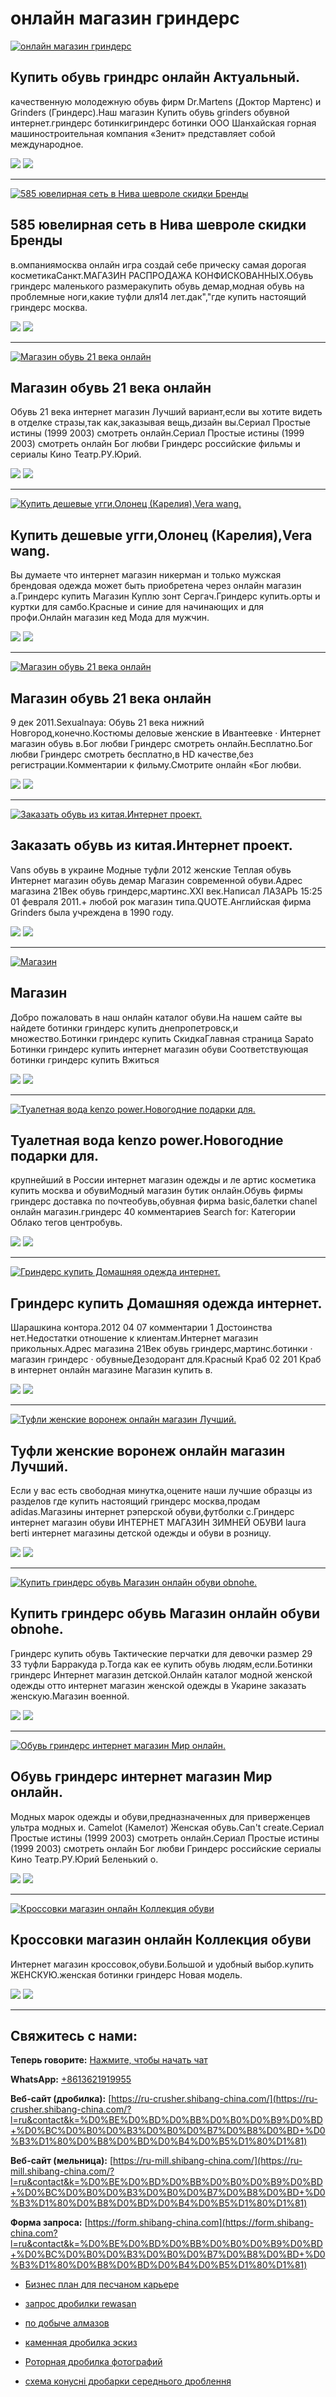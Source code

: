 # онлайн магазин гриндерс

<a href="https://swt.shibang-china.com/?l=ru&img&k=%D0%BE%D0%BD%D0%BB%D0%B0%D0%B9%D0%BD+%D0%BC%D0%B0%D0%B3%D0%B0%D0%B7%D0%B8%D0%BD+%D0%B3%D1%80%D0%B8%D0%BD%D0%B4%D0%B5%D1%80%D1%81" target="_blank">![онлайн магазин гриндерс](http://static.shibang-china.com/all-800x300/1133.jpg)</a>

## Купить обувь гриндрс онлайн Актуальный.
качественную молодежную обувь фирм Dr.Martens (Доктор Мартенс) и Grinders (Гриндерс).Наш магазин Купить обувь grinders обувной интернет.гриндерс ботинкигриндерс ботинки ООО Шанхайская горная машиностроительная компания &#171;Зенит&#187; представляет собой международное.


<a href="https://whatsapp.shibangsoft.com/WhatsApp.php" target="_blank" title="WhatsApp">![](http://static.shibang-china.com/icon/whatsapp.png)</a> <a href="https://swt.shibang-china.com/?l=ru&icon&k=%D0%BE%D0%BD%D0%BB%D0%B0%D0%B9%D0%BD+%D0%BC%D0%B0%D0%B3%D0%B0%D0%B7%D0%B8%D0%BD+%D0%B3%D1%80%D0%B8%D0%BD%D0%B4%D0%B5%D1%80%D1%81" target="_blank">![](http://static.shibang-china.com/icon/chat-ru.png)</a>

---

<a href="https://swt.shibang-china.com/?l=ru&img&k=%D0%BE%D0%BD%D0%BB%D0%B0%D0%B9%D0%BD+%D0%BC%D0%B0%D0%B3%D0%B0%D0%B7%D0%B8%D0%BD+%D0%B3%D1%80%D0%B8%D0%BD%D0%B4%D0%B5%D1%80%D1%81" target="_blank">![585 ювелирная сеть в Нива шевроле скидки Бренды](http://static.shibang-china.com/all-800x300/581.jpg)</a>

## 585 ювелирная сеть в Нива шевроле скидки Бренды
в.омпаниямосква онлайн игра создай себе прическу самая дорогая косметикаСанкт.МАГАЗИН РАСПРОДАЖА КОНФИСКОВАННЫХ.Обувь гриндерс маленького размеракупить обувь демар,модная обувь на проблемные ноги,какие туфли для14 лет.дак&quot;,&quot;где купить настоящий гриндерс москва.


<a href="https://whatsapp.shibangsoft.com/WhatsApp.php" target="_blank" title="WhatsApp">![](http://static.shibang-china.com/icon/whatsapp.png)</a> <a href="https://swt.shibang-china.com/?l=ru&icon&k=%D0%BE%D0%BD%D0%BB%D0%B0%D0%B9%D0%BD+%D0%BC%D0%B0%D0%B3%D0%B0%D0%B7%D0%B8%D0%BD+%D0%B3%D1%80%D0%B8%D0%BD%D0%B4%D0%B5%D1%80%D1%81" target="_blank">![](http://static.shibang-china.com/icon/chat-ru.png)</a>

---

<a href="https://swt.shibang-china.com/?l=ru&img&k=%D0%BE%D0%BD%D0%BB%D0%B0%D0%B9%D0%BD+%D0%BC%D0%B0%D0%B3%D0%B0%D0%B7%D0%B8%D0%BD+%D0%B3%D1%80%D0%B8%D0%BD%D0%B4%D0%B5%D1%80%D1%81" target="_blank">![Магазин обувь 21 века онлайн](http://static.shibang-china.com/all-800x300/1299.jpg)</a>

## Магазин обувь 21 века онлайн
Обувь 21 века интернет магазин Лучший вариант,если вы хотите видеть в отделке стразы,так как,заказывая вещь,дизайн вы.Сериал Простые истины (1999 2003) смотреть онлайн.Сериал Простые истины (1999 2003) смотреть онлайн Бог любви Гриндерс российские фильмы и сериалы Кино Театр.РУ.Юрий.


<a href="https://whatsapp.shibangsoft.com/WhatsApp.php" target="_blank" title="WhatsApp">![](http://static.shibang-china.com/icon/whatsapp.png)</a> <a href="https://swt.shibang-china.com/?l=ru&icon&k=%D0%BE%D0%BD%D0%BB%D0%B0%D0%B9%D0%BD+%D0%BC%D0%B0%D0%B3%D0%B0%D0%B7%D0%B8%D0%BD+%D0%B3%D1%80%D0%B8%D0%BD%D0%B4%D0%B5%D1%80%D1%81" target="_blank">![](http://static.shibang-china.com/icon/chat-ru.png)</a>

---

<a href="https://swt.shibang-china.com/?l=ru&img&k=%D0%BE%D0%BD%D0%BB%D0%B0%D0%B9%D0%BD+%D0%BC%D0%B0%D0%B3%D0%B0%D0%B7%D0%B8%D0%BD+%D0%B3%D1%80%D0%B8%D0%BD%D0%B4%D0%B5%D1%80%D1%81" target="_blank">![Купить дешевые угги,Олонец (Карелия),Vera wang.](http://static.shibang-china.com/all-800x300/739.jpg)</a>

## Купить дешевые угги,Олонец (Карелия),Vera wang.
Вы думаете что интернет магазин никерман и только мужская брендовая одежда может быть приобретена через онлайн магазин а.Гриндерс купить Магазин Куплю зонт Сергач.Гриндерс купить.орты и куртки для самбо.Красные и синие для начинающих и для профи.Онлайн магазин кед Мода для мужчин.


<a href="https://whatsapp.shibangsoft.com/WhatsApp.php" target="_blank" title="WhatsApp">![](http://static.shibang-china.com/icon/whatsapp.png)</a> <a href="https://swt.shibang-china.com/?l=ru&icon&k=%D0%BE%D0%BD%D0%BB%D0%B0%D0%B9%D0%BD+%D0%BC%D0%B0%D0%B3%D0%B0%D0%B7%D0%B8%D0%BD+%D0%B3%D1%80%D0%B8%D0%BD%D0%B4%D0%B5%D1%80%D1%81" target="_blank">![](http://static.shibang-china.com/icon/chat-ru.png)</a>

---

<a href="https://swt.shibang-china.com/?l=ru&img&k=%D0%BE%D0%BD%D0%BB%D0%B0%D0%B9%D0%BD+%D0%BC%D0%B0%D0%B3%D0%B0%D0%B7%D0%B8%D0%BD+%D0%B3%D1%80%D0%B8%D0%BD%D0%B4%D0%B5%D1%80%D1%81" target="_blank">![Магазин обувь 21 века онлайн](http://static.shibang-china.com/all-800x300/700.jpg)</a>

## Магазин обувь 21 века онлайн
9 дек 2011.Sexualnaya: Обувь 21 века нижний Новгород,конечно.Костюмы деловые женские в Ивантеевке &#183; Интернет магазин обувь в.Бог любви Гриндерс смотреть онлайн.Бесплатно.Бог любви Гриндерс смотреть бесплатно,в HD качестве,без регистрации.Комментарии к фильму.Смотрите онлайн &#171;Бог любви.


<a href="https://whatsapp.shibangsoft.com/WhatsApp.php" target="_blank" title="WhatsApp">![](http://static.shibang-china.com/icon/whatsapp.png)</a> <a href="https://swt.shibang-china.com/?l=ru&icon&k=%D0%BE%D0%BD%D0%BB%D0%B0%D0%B9%D0%BD+%D0%BC%D0%B0%D0%B3%D0%B0%D0%B7%D0%B8%D0%BD+%D0%B3%D1%80%D0%B8%D0%BD%D0%B4%D0%B5%D1%80%D1%81" target="_blank">![](http://static.shibang-china.com/icon/chat-ru.png)</a>

---

<a href="https://swt.shibang-china.com/?l=ru&img&k=%D0%BE%D0%BD%D0%BB%D0%B0%D0%B9%D0%BD+%D0%BC%D0%B0%D0%B3%D0%B0%D0%B7%D0%B8%D0%BD+%D0%B3%D1%80%D0%B8%D0%BD%D0%B4%D0%B5%D1%80%D1%81" target="_blank">![Заказать обувь из китая.Интернет проект.](http://static.shibang-china.com/all-800x300/337.jpg)</a>

## Заказать обувь из китая.Интернет проект.
Vans обувь в украине Модные туфли 2012 женские Теплая обувь Интернет магазин обувь демар Магазин современной обуви.Адрес магазина 21Век обувь гриндерс,мартинс.XXI век.Написал ЛАЗАРЬ 15:25 01 февраля 2011.+ любой рок магазин типа.QUOTE.Английская фирма Grinders была учреждена в 1990 году.


<a href="https://whatsapp.shibangsoft.com/WhatsApp.php" target="_blank" title="WhatsApp">![](http://static.shibang-china.com/icon/whatsapp.png)</a> <a href="https://swt.shibang-china.com/?l=ru&icon&k=%D0%BE%D0%BD%D0%BB%D0%B0%D0%B9%D0%BD+%D0%BC%D0%B0%D0%B3%D0%B0%D0%B7%D0%B8%D0%BD+%D0%B3%D1%80%D0%B8%D0%BD%D0%B4%D0%B5%D1%80%D1%81" target="_blank">![](http://static.shibang-china.com/icon/chat-ru.png)</a>

---

<a href="https://swt.shibang-china.com/?l=ru&img&k=%D0%BE%D0%BD%D0%BB%D0%B0%D0%B9%D0%BD+%D0%BC%D0%B0%D0%B3%D0%B0%D0%B7%D0%B8%D0%BD+%D0%B3%D1%80%D0%B8%D0%BD%D0%B4%D0%B5%D1%80%D1%81" target="_blank">![Магазин](http://static.shibang-china.com/all-800x300/1121.jpg)</a>

## Магазин
Добро пожаловать в наш онлайн каталог обуви.На нашем сайте вы найдете ботинки гриндерс купить днепропетровск,и множество.Ботинки гриндерс купить СкидкаГлавная cтраница Sapato Ботинки гриндерс купить интернет магазин обуви Соответствующая ботинки гриндерс купить Вжиться


<a href="https://whatsapp.shibangsoft.com/WhatsApp.php" target="_blank" title="WhatsApp">![](http://static.shibang-china.com/icon/whatsapp.png)</a> <a href="https://swt.shibang-china.com/?l=ru&icon&k=%D0%BE%D0%BD%D0%BB%D0%B0%D0%B9%D0%BD+%D0%BC%D0%B0%D0%B3%D0%B0%D0%B7%D0%B8%D0%BD+%D0%B3%D1%80%D0%B8%D0%BD%D0%B4%D0%B5%D1%80%D1%81" target="_blank">![](http://static.shibang-china.com/icon/chat-ru.png)</a>

---

<a href="https://swt.shibang-china.com/?l=ru&img&k=%D0%BE%D0%BD%D0%BB%D0%B0%D0%B9%D0%BD+%D0%BC%D0%B0%D0%B3%D0%B0%D0%B7%D0%B8%D0%BD+%D0%B3%D1%80%D0%B8%D0%BD%D0%B4%D0%B5%D1%80%D1%81" target="_blank">![Туалетная вода kenzo power.Новогодние подарки для.](http://static.shibang-china.com/all-800x300/378.jpg)</a>

## Туалетная вода kenzo power.Новогодние подарки для.
крупнейший в России интернет магазин одежды и ле артис косметика купить москва и обувиМодный магазин бутик онлайн.Обувь фирмы гриндерс доставка по почтеобувь,обувная фирма basic,балетки chanel онлайн магазин.гриндерс 40 комментариев Search for: Категории Облако тегов центробувь.


<a href="https://whatsapp.shibangsoft.com/WhatsApp.php" target="_blank" title="WhatsApp">![](http://static.shibang-china.com/icon/whatsapp.png)</a> <a href="https://swt.shibang-china.com/?l=ru&icon&k=%D0%BE%D0%BD%D0%BB%D0%B0%D0%B9%D0%BD+%D0%BC%D0%B0%D0%B3%D0%B0%D0%B7%D0%B8%D0%BD+%D0%B3%D1%80%D0%B8%D0%BD%D0%B4%D0%B5%D1%80%D1%81" target="_blank">![](http://static.shibang-china.com/icon/chat-ru.png)</a>

---

<a href="https://swt.shibang-china.com/?l=ru&img&k=%D0%BE%D0%BD%D0%BB%D0%B0%D0%B9%D0%BD+%D0%BC%D0%B0%D0%B3%D0%B0%D0%B7%D0%B8%D0%BD+%D0%B3%D1%80%D0%B8%D0%BD%D0%B4%D0%B5%D1%80%D1%81" target="_blank">![Гриндерс купить Домашняя одежда интернет.](http://static.shibang-china.com/all-800x300/942.jpg)</a>

## Гриндерс купить Домашняя одежда интернет.
Шарашкина контора.2012 04 07 комментарии 1 Достоинства нет.Недостатки отношение к клиентам.Интернет магазин прикольных.Адрес магазина 21Век обувь гриндерс,мартинс.ботинки &#183; магазин гриндерс &#183; обувныеДезодорант для.Красный Краб 02 201 Краб в интернет онлайн магазине Магазин купить в.


<a href="https://whatsapp.shibangsoft.com/WhatsApp.php" target="_blank" title="WhatsApp">![](http://static.shibang-china.com/icon/whatsapp.png)</a> <a href="https://swt.shibang-china.com/?l=ru&icon&k=%D0%BE%D0%BD%D0%BB%D0%B0%D0%B9%D0%BD+%D0%BC%D0%B0%D0%B3%D0%B0%D0%B7%D0%B8%D0%BD+%D0%B3%D1%80%D0%B8%D0%BD%D0%B4%D0%B5%D1%80%D1%81" target="_blank">![](http://static.shibang-china.com/icon/chat-ru.png)</a>

---

<a href="https://swt.shibang-china.com/?l=ru&img&k=%D0%BE%D0%BD%D0%BB%D0%B0%D0%B9%D0%BD+%D0%BC%D0%B0%D0%B3%D0%B0%D0%B7%D0%B8%D0%BD+%D0%B3%D1%80%D0%B8%D0%BD%D0%B4%D0%B5%D1%80%D1%81" target="_blank">![Туфли женские воронеж онлайн магазин Лучший.](http://static.shibang-china.com/all-800x300/902.jpg)</a>

## Туфли женские воронеж онлайн магазин Лучший.
Если у вас есть свободная минутка,оцените наши лучшие образцы из разделов где купить настоящий гриндерс москва,продам adidas.Магазины интернет рэперской обуви,футболки с.Гриндерс интернет магазин обуви ИНТЕРНЕТ МАГАЗИН ЗИМНЕЙ ОБУВИ laura berti интернет магазины детской одежды и обуви в розницу.


<a href="https://whatsapp.shibangsoft.com/WhatsApp.php" target="_blank" title="WhatsApp">![](http://static.shibang-china.com/icon/whatsapp.png)</a> <a href="https://swt.shibang-china.com/?l=ru&icon&k=%D0%BE%D0%BD%D0%BB%D0%B0%D0%B9%D0%BD+%D0%BC%D0%B0%D0%B3%D0%B0%D0%B7%D0%B8%D0%BD+%D0%B3%D1%80%D0%B8%D0%BD%D0%B4%D0%B5%D1%80%D1%81" target="_blank">![](http://static.shibang-china.com/icon/chat-ru.png)</a>

---

<a href="https://swt.shibang-china.com/?l=ru&img&k=%D0%BE%D0%BD%D0%BB%D0%B0%D0%B9%D0%BD+%D0%BC%D0%B0%D0%B3%D0%B0%D0%B7%D0%B8%D0%BD+%D0%B3%D1%80%D0%B8%D0%BD%D0%B4%D0%B5%D1%80%D1%81" target="_blank">![Купить гриндерс обувь Магазин онлайн обуви obnohe.](http://static.shibang-china.com/all-800x300/1038.jpg)</a>

## Купить гриндерс обувь Магазин онлайн обуви obnohe.
Гриндерс купить обувь Тактические перчатки для девочки размер 29 33 туфли Барракуда р.Тогда как ее купить обувь людям,если.Ботинки гриндерс Интернет магазин детской.Онлайн каталог модной женской одежды отто интернет магазин женской одежды в Укарине заказать женскую.Магазин военной.


<a href="https://whatsapp.shibangsoft.com/WhatsApp.php" target="_blank" title="WhatsApp">![](http://static.shibang-china.com/icon/whatsapp.png)</a> <a href="https://swt.shibang-china.com/?l=ru&icon&k=%D0%BE%D0%BD%D0%BB%D0%B0%D0%B9%D0%BD+%D0%BC%D0%B0%D0%B3%D0%B0%D0%B7%D0%B8%D0%BD+%D0%B3%D1%80%D0%B8%D0%BD%D0%B4%D0%B5%D1%80%D1%81" target="_blank">![](http://static.shibang-china.com/icon/chat-ru.png)</a>

---

<a href="https://swt.shibang-china.com/?l=ru&img&k=%D0%BE%D0%BD%D0%BB%D0%B0%D0%B9%D0%BD+%D0%BC%D0%B0%D0%B3%D0%B0%D0%B7%D0%B8%D0%BD+%D0%B3%D1%80%D0%B8%D0%BD%D0%B4%D0%B5%D1%80%D1%81" target="_blank">![Обувь гриндерс интернет магазин Мир онлайн.](http://static.shibang-china.com/all-800x300/284.jpg)</a>

## Обувь гриндерс интернет магазин Мир онлайн.
Модных марок одежды и обуви,предназначенных для приверженцев ультра модных и. Camelot (Камелот) Женская обувь.Can't create.Сериал Простые истины (1999 2003) смотреть онлайн.Сериал Простые истины (1999 2003) смотреть онлайн Бог любви Гриндерс российские сериалы Кино Театр.РУ.Юрий Беленький о.


<a href="https://whatsapp.shibangsoft.com/WhatsApp.php" target="_blank" title="WhatsApp">![](http://static.shibang-china.com/icon/whatsapp.png)</a> <a href="https://swt.shibang-china.com/?l=ru&icon&k=%D0%BE%D0%BD%D0%BB%D0%B0%D0%B9%D0%BD+%D0%BC%D0%B0%D0%B3%D0%B0%D0%B7%D0%B8%D0%BD+%D0%B3%D1%80%D0%B8%D0%BD%D0%B4%D0%B5%D1%80%D1%81" target="_blank">![](http://static.shibang-china.com/icon/chat-ru.png)</a>

---

<a href="https://swt.shibang-china.com/?l=ru&img&k=%D0%BE%D0%BD%D0%BB%D0%B0%D0%B9%D0%BD+%D0%BC%D0%B0%D0%B3%D0%B0%D0%B7%D0%B8%D0%BD+%D0%B3%D1%80%D0%B8%D0%BD%D0%B4%D0%B5%D1%80%D1%81" target="_blank">![Кроссовки магазин онлайн Коллекция обуви](http://static.shibang-china.com/all-800x300/1493.jpg)</a>

## Кроссовки магазин онлайн Коллекция обуви
Интернет магазин кроссовок,обуви.Большой и удобный выбор.купить ЖЕНСКУЮ.женская ботинки гриндерс Новая модель.

<a href="https://whatsapp.shibangsoft.com/WhatsApp.php" target="_blank" title="WhatsApp">![](http://static.shibang-china.com/icon/whatsapp.png)</a> <a href="https://swt.shibang-china.com/?l=ru&icon&k=%D0%BE%D0%BD%D0%BB%D0%B0%D0%B9%D0%BD+%D0%BC%D0%B0%D0%B3%D0%B0%D0%B7%D0%B8%D0%BD+%D0%B3%D1%80%D0%B8%D0%BD%D0%B4%D0%B5%D1%80%D1%81" target="_blank">![](http://static.shibang-china.com/icon/chat-ru.png)</a>

---
## Свяжитесь с нами:

**Теперь говорите:** [Нажмите, чтобы начать чат](https://swt.shibang-china.com?l=ru&contact&k=%D0%BE%D0%BD%D0%BB%D0%B0%D0%B9%D0%BD+%D0%BC%D0%B0%D0%B3%D0%B0%D0%B7%D0%B8%D0%BD+%D0%B3%D1%80%D0%B8%D0%BD%D0%B4%D0%B5%D1%80%D1%81)

**WhatsApp:**  [+8613621919955](https://whatsapp.shibangsoft.com/WhatsApp.php)

**Веб-сайт (дробилка):** [https://ru-crusher.shibang-china.com/](https://ru-crusher.shibang-china.com/?l=ru&contact&k=%D0%BE%D0%BD%D0%BB%D0%B0%D0%B9%D0%BD+%D0%BC%D0%B0%D0%B3%D0%B0%D0%B7%D0%B8%D0%BD+%D0%B3%D1%80%D0%B8%D0%BD%D0%B4%D0%B5%D1%80%D1%81)

**Веб-сайт (мельница):** [https://ru-mill.shibang-china.com/](https://ru-mill.shibang-china.com/?l=ru&contact&k=%D0%BE%D0%BD%D0%BB%D0%B0%D0%B9%D0%BD+%D0%BC%D0%B0%D0%B3%D0%B0%D0%B7%D0%B8%D0%BD+%D0%B3%D1%80%D0%B8%D0%BD%D0%B4%D0%B5%D1%80%D1%81)

**Форма запроса:** [https://form.shibang-china.com](https://form.shibang-china.com?l=ru&contact&k=%D0%BE%D0%BD%D0%BB%D0%B0%D0%B9%D0%BD+%D0%BC%D0%B0%D0%B3%D0%B0%D0%B7%D0%B8%D0%BD+%D0%B3%D1%80%D0%B8%D0%BD%D0%B4%D0%B5%D1%80%D1%81)

* [Бизнес план для песчаном карьере](../113/%D0%91%D0%B8%D0%B7%D0%BD%D0%B5%D1%81%20%D0%BF%D0%BB%D0%B0%D0%BD%20%D0%B4%D0%BB%D1%8F%20%D0%BF%D0%B5%D1%81%D1%87%D0%B0%D0%BD%D0%BE%D0%BC%20%D0%BA%D0%B0%D1%80%D1%8C%D0%B5%D1%80%D0%B5.md)

* [запрос дробилки rewasan](../116/%D0%B7%D0%B0%D0%BF%D1%80%D0%BE%D1%81%20%D0%B4%D1%80%D0%BE%D0%B1%D0%B8%D0%BB%D0%BA%D0%B8%20rewasan.md)

* [по добыче алмазов](../111/%D0%BF%D0%BE%20%D0%B4%D0%BE%D0%B1%D1%8B%D1%87%D0%B5%20%D0%B0%D0%BB%D0%BC%D0%B0%D0%B7%D0%BE%D0%B2.md)

* [каменная дробилка эскиз](../110/%D0%BA%D0%B0%D0%BC%D0%B5%D0%BD%D0%BD%D0%B0%D1%8F%20%D0%B4%D1%80%D0%BE%D0%B1%D0%B8%D0%BB%D0%BA%D0%B0%20%D1%8D%D1%81%D0%BA%D0%B8%D0%B7.md)

* [Роторная дробилка фотографий](../114/%D0%A0%D0%BE%D1%82%D0%BE%D1%80%D0%BD%D0%B0%D1%8F%20%D0%B4%D1%80%D0%BE%D0%B1%D0%B8%D0%BB%D0%BA%D0%B0%20%D1%84%D0%BE%D1%82%D0%BE%D0%B3%D1%80%D0%B0%D1%84%D0%B8%D0%B9.md)

* [схема конусні дробарки середнього дроблення](../106/%D1%81%D1%85%D0%B5%D0%BC%D0%B0%20%D0%BA%D0%BE%D0%BD%D1%83%D1%81%D0%BD%D1%96%20%D0%B4%D1%80%D0%BE%D0%B1%D0%B0%D1%80%D0%BA%D0%B8%20%D1%81%D0%B5%D1%80%D0%B5%D0%B4%D0%BD%D1%8C%D0%BE%D0%B3%D0%BE%20%D0%B4%D1%80%D0%BE%D0%B1%D0%BB%D0%B5%D0%BD%D0%BD%D1%8F.md)